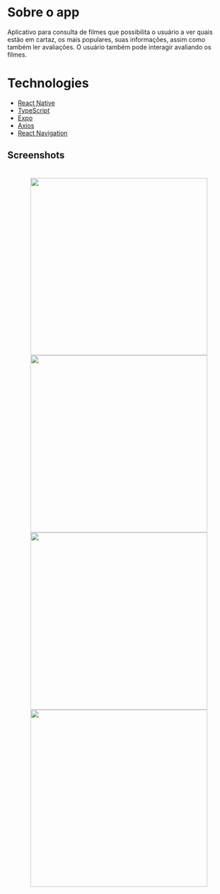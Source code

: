 # Sobre o app

Aplicativo para consulta de filmes que possibilita o usuário a ver quais estão em cartaz, os mais populares, suas informações, assim como também ler avaliações. O usuário também pode interagir avaliando os filmes.

# Technologies

- [React Native](https://reactnative.dev)
- [TypeScript](https://www.typescriptlang.org/)
- [Expo](https://expo.dev)
- [Axios](https://axios-http.com/docs/intro)
- [React Navigation](https://reactnavigation.org)

## Screenshots

<h1 align="center" >
    <img height=400 src="https://user-images.githubusercontent.com/76229106/150050930-854f25e6-7c6a-4bed-8b51-532d1837c79d.png">
    <img height=400 src="https://user-images.githubusercontent.com/76229106/147877239-2c9ccf75-ed47-4bd8-a2f4-c0af442fa3b5.png">
    <img height=400 src="https://user-images.githubusercontent.com/76229106/147877252-84aecbeb-6465-496f-a876-0d129874caf6.png">
    <img height=400 src="https://user-images.githubusercontent.com/76229106/147877332-b417cdac-b08f-4cdb-a82b-e85d30e3599c.png">
</h1>
